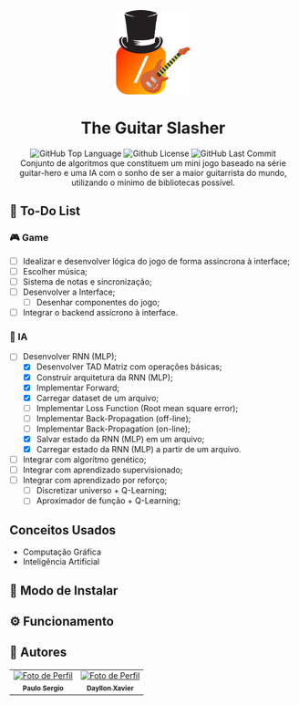 <p align="center">
    <img src="./readme-files/logo.png" width="130">
</p>

<h1 align="center">
    The Guitar Slasher
</h1>

<p align="center">
    <img alt="GitHub Top Language" src="https://img.shields.io/github/languages/top/Paulo092/the-guitar-slasher" />
    <img alt="Github License" src="https://img.shields.io/github/license/Paulo092/the-guitar-slasher" />
    <img alt="GitHub Last Commit" src="https://img.shields.io/github/last-commit/Paulo092/the-guitar-slasher" />
    <br>
    Conjunto de algoritmos que constituem um mini jogo baseado na série guitar-hero e uma IA com o sonho de ser a maior guitarrista do mundo, utilizando o mínimo de bibliotecas possível.
</p>

## 📝 To-Do List

### 🎮 Game
- [ ] Idealizar e desenvolver lógica do jogo de forma assincrona à interface;
- [ ]  Escolher música;
- [ ]  Sistema de notas e sincronização;
- [ ]  Desenvolver a Interface;
    - [ ]  Desenhar componentes do jogo;
- [ ]  Integrar o backend assícrono à interface.

### 🧠 IA
- [ ] Desenvolver RNN (MLP);
    - [x] Desenvolver TAD Matriz com operações básicas;
    - [x] Construir arquitetura da RNN (MLP);
    - [x] Implementar Forward;
    - [x] Carregar dataset de um arquivo;
    - [ ] Implementar Loss Function (Root mean square error);
    - [ ] Implementar Back-Propagation (off-line);
    - [ ] Implementar Back-Propagation (on-line);
    - [x] Salvar estado da RNN (MLP) em um arquivo;
    - [x] Carregar estado da RNN (MLP) a partir de um arquivo.
- [ ] Integrar com algorítmo genético;
- [ ] Integrar com aprendizado supervisionado;
- [ ] Integrar com aprendizado por reforço;
    - [ ] Discretizar universo + Q-Learning;
    - [ ] Aproximador de função + Q-Learning;

## Conceitos Usados
- Computação Gráfica
- Inteligência Artificial

## 🔧 Modo de Instalar

## ⚙️ Funcionamento

## 👥 Autores

<table align="center">
    <tr>
      <td align="center">
        <a href="https://github.com/Paulo092">
            <img src="https://avatars.githubusercontent.com/u/28546848?v=4" width="100px;" alt="Foto de Perfil"/><br>
            <sub>
              <b>Paulo Sergio</b>
            </sub>
        </a>
    </td>
      <td align="center">
        <a href="https://github.com/DayllonXavier">
            <img src="https://avatars.githubusercontent.com/u/34678695?v=4" width="100px;" alt="Foto de Perfil"/><br>
            <sub>
              <b>Dayllon Xavier</b>
            </sub>
        </a>
    </td>
    </tr>
</table>

